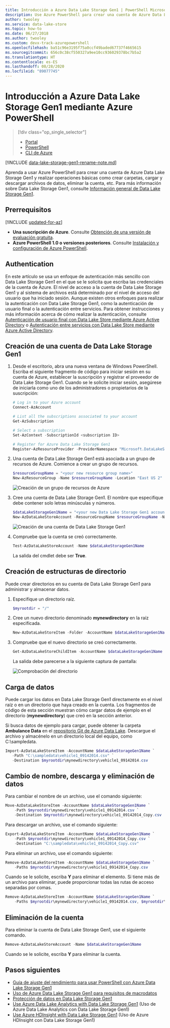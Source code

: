 ```yaml
---
title: Introducción a Azure Data Lake Storage Gen1 | PowerShell Microsoft Docs
description: Use Azure PowerShell para crear una cuenta de Azure Data Lake Storage Gen1 y realizar operaciones básicas.
author: twooley
ms.service: data-lake-store
ms.topic: how-to
ms.date: 06/27/2018
ms.author: twooley
ms.custom: devx-track-azurepowershell
ms.openlocfilehash: ba51c96e3195f75a0ccf49baded67737f4665615
ms.sourcegitcommit: 656c0c38cf550327a9ee10cc936029378bc7b5a2
ms.translationtype: HT
ms.contentlocale: es-ES
ms.lasthandoff: 08/28/2020
ms.locfileid: "89077745"
---
```

# <a name="get-started-with-azure-data-lake-storage-gen1-using-azure-powershell"></a>Introducción a Azure Data Lake Storage Gen1 mediante Azure PowerShell

> [!div class="op_single_selector"]
> * [Portal](data-lake-store-get-started-portal.md)
> * [PowerShell](data-lake-store-get-started-powershell.md)
> * [CLI de Azure](data-lake-store-get-started-cli-2.0.md)
>
>

[!INCLUDE [data-lake-storage-gen1-rename-note.md](../../includes/data-lake-storage-gen1-rename-note.md)]

Aprenda a usar Azure PowerShell para crear una cuenta de Azure Data Lake Storage Gen1 y realizar operaciones básicas como crear carpetas, cargar y descargar archivos de datos, eliminar la cuenta, etc. Para más información sobre Data Lake Storage Gen1, consulte [Información general de Data Lake Storage Gen1](data-lake-store-overview.md).

## <a name="prerequisites"></a>Prerrequisitos

[!INCLUDE [updated-for-az](../../includes/updated-for-az.md)]

* **Una suscripción de Azure**. Consulte [Obtención de una versión de evaluación gratuita](https://azure.microsoft.com/pricing/free-trial/).
* **Azure PowerShell 1.0 o versiones posteriores**. Consulte [Instalación y configuración de Azure PowerShell](/powershell/azure/).

## <a name="authentication"></a>Authentication

En este artículo se usa un enfoque de autenticación más sencillo con Data Lake Storage Gen1 en el que se le solicita que escriba las credenciales de la cuenta de Azure. El nivel de acceso a la cuenta de Data Lake Storage Gen1 y al sistema de archivos está determinado por el nivel de acceso del usuario que ha iniciado sesión. Aunque existen otros enfoques para realizar la autenticación con Data Lake Storage Gen1, como la autenticación de usuario final o la autenticación entre servicios. Para obtener instrucciones y más información acerca de cómo realizar la autenticación, consulte [Autenticación de usuario final con Data Lake Store mediante Azure Active Directory](data-lake-store-end-user-authenticate-using-active-directory.md) o [Autenticación entre servicios con Data Lake Store mediante Azure Active Directory](data-lake-store-authenticate-using-active-directory.md).

## <a name="create-a-data-lake-storage-gen1-account"></a>Creación de una cuenta de Data Lake Storage Gen1

1. Desde el escritorio, abra una nueva ventana de Windows PowerShell. Escriba el siguiente fragmento de código para iniciar sesión en su cuenta de Azure, establecer la suscripción y registrar el proveedor de Data Lake Storage Gen1. Cuando se le solicite iniciar sesión, asegúrese de iniciarla como uno de los administradores o propietarios de la suscripción:

    ```PowerShell
    # Log in to your Azure account
    Connect-AzAccount

    # List all the subscriptions associated to your account
    Get-AzSubscription

    # Select a subscription
    Set-AzContext -SubscriptionId <subscription ID>

    # Register for Azure Data Lake Storage Gen1
    Register-AzResourceProvider -ProviderNamespace "Microsoft.DataLakeStore"
    ```

1. Una cuenta de Data Lake Storage Gen1 está asociada a un grupo de recursos de Azure. Comience a crear un grupo de recursos.

    ```PowerShell
    $resourceGroupName = "<your new resource group name>"
    New-AzResourceGroup -Name $resourceGroupName -Location "East US 2"
    ```

    ![Creación de un grupo de recursos de Azure](./media/data-lake-store-get-started-powershell/ADL.PS.CreateResourceGroup.png "Creación de un grupo de recursos de Azure")

1. Cree una cuenta de Data Lake Storage Gen1. El nombre que especifique debe contener solo letras minúsculas y números.

    ```PowerShell
    $dataLakeStorageGen1Name = "<your new Data Lake Storage Gen1 account name>"
    New-AzDataLakeStoreAccount -ResourceGroupName $resourceGroupName -Name $dataLakeStorageGen1Name -Location "East US 2"
    ```

    ![Creación de una cuenta de Data Lake Storage Gen1](./media/data-lake-store-get-started-powershell/ADL.PS.CreateADLAcc.png "Creación de una cuenta de Data Lake Storage Gen1")

1. Compruebe que la cuenta se creó correctamente.

    ```PowerShell
    Test-AzDataLakeStoreAccount -Name $dataLakeStorageGen1Name
    ```

    La salida del cmdlet debe ser **True**.

## <a name="create-directory-structures"></a>Creación de estructuras de directorio

Puede crear directorios en su cuenta de Data Lake Storage Gen1 para administrar y almacenar datos.

1. Especifique un directorio raíz.

    ```PowerShell
    $myrootdir = "/"
    ```

1. Cree un nuevo directorio denominado **mynewdirectory** en la raíz especificada.

    ```PowerShell
    New-AzDataLakeStoreItem -Folder -AccountName $dataLakeStorageGen1Name -Path $myrootdir/mynewdirectory
    ```

1. Compruebe que el nuevo directorio se creó correctamente.

    ```PowerShell
    Get-AzDataLakeStoreChildItem -AccountName $dataLakeStorageGen1Name -Path $myrootdir
    ```

    La salida debe parecerse a la siguiente captura de pantalla:

    ![Comprobación del directorio](./media/data-lake-store-get-started-powershell/ADL.PS.Verify.Dir.Creation.png "Comprobación del directorio")

## <a name="upload-data"></a>Carga de datos

Puede cargar los datos en Data Lake Storage Gen1 directamente en el nivel raíz o en un directorio que haya creado en la cuenta. Los fragmentos de código de esta sección muestran cómo cargar datos de ejemplo en el directorio (**mynewdirectory**) que creó en la sección anterior.

Si busca datos de ejemplo para cargar, puede obtener la carpeta **Ambulance Data** en el [repositorio Git de Azure Data Lake](https://github.com/MicrosoftBigData/usql/tree/master/Examples/Samples/Data/AmbulanceData). Descargue el archivo y almacénelo en un directorio local del equipo, como C:\sampledata\.

```PowerShell
Import-AzDataLakeStoreItem -AccountName $dataLakeStorageGen1Name `
   -Path "C:\sampledata\vehicle1_09142014.csv" `
   -Destination $myrootdir\mynewdirectory\vehicle1_09142014.csv
```

## <a name="rename-download-and-delete-data"></a>Cambio de nombre, descarga y eliminación de datos

Para cambiar el nombre de un archivo, use el comando siguiente:

```PowerShell
Move-AzDataLakeStoreItem -AccountName $dataLakeStorageGen1Name `
    -Path $myrootdir\mynewdirectory\vehicle1_09142014.csv `
    -Destination $myrootdir\mynewdirectory\vehicle1_09142014_Copy.csv
```

Para descargar un archivo, use el comando siguiente:

```PowerShell
Export-AzDataLakeStoreItem -AccountName $dataLakeStorageGen1Name `
    -Path $myrootdir\mynewdirectory\vehicle1_09142014_Copy.csv `
    -Destination "C:\sampledata\vehicle1_09142014_Copy.csv"
```

Para eliminar un archivo, use el comando siguiente:

```PowerShell
Remove-AzDataLakeStoreItem -AccountName $dataLakeStorageGen1Name `
    -Paths $myrootdir\mynewdirectory\vehicle1_09142014_Copy.csv
```

Cuando se le solicite, escriba **Y** para eliminar el elemento. Si tiene más de un archivo para eliminar, puede proporcionar todas las rutas de acceso separadas por comas.

```PowerShell
Remove-AzDataLakeStoreItem -AccountName $dataLakeStorageGen1Name `
    -Paths $myrootdir\mynewdirectory\vehicle1_09142014.csv, $myrootdir\mynewdirectoryvehicle1_09142014_Copy.csv
```

## <a name="delete-your-account"></a>Eliminación de la cuenta

Para eliminar la cuenta de Data Lake Storage Gen1, use el siguiente comando.

```PowerShell
Remove-AzDataLakeStoreAccount -Name $dataLakeStorageGen1Name
```

Cuando se le solicite, escriba **Y** para eliminar la cuenta.

## <a name="next-steps"></a>Pasos siguientes

* [Guía de ajuste del rendimiento para usar PowerShell con Azure Data Lake Storage Gen1](data-lake-store-performance-tuning-powershell.md)
* [Uso de Azure Data Lake Storage Gen1 para requisitos de macrodatos](data-lake-store-data-scenarios.md)
* [Protección de datos en Data Lake Storage Gen1](data-lake-store-secure-data.md)
* [Use Azure Data Lake Analytics with Data Lake Storage Gen1](../data-lake-analytics/data-lake-analytics-get-started-portal.md) (Uso de Azure Data Lake Analytics con Data Lake Storage Gen1)
* [Use Azure HDInsight with Data Lake Storage Gen1](data-lake-store-hdinsight-hadoop-use-portal.md) (Uso de Azure HDInsight con Data Lake Storage Gen1)
